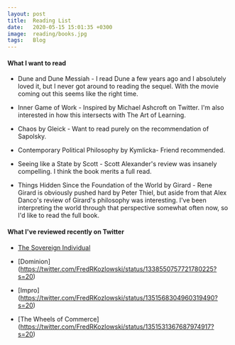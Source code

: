 ```yaml
---
layout: post
title:  Reading List
date:   2020-05-15 15:01:35 +0300
image:  reading/books.jpg
tags:   Blog
---
```


#### What I want to read

* Dune and Dune Messiah - I read Dune a few years ago and I absolutely loved it, but I never got around to reading the sequel. With the movie coming out this seems like the right time.

* Inner Game of Work - Inspired by Michael Ashcroft on Twitter. I'm also interested in how this intersects with The Art of Learning.

* Chaos by Gleick - Want to read purely on the recommendation of Sapolsky.

* Contemporary Political Philosophy by Kymlicka- Friend recommended.

* Seeing like a State by Scott - Scott Alexander's review was insanely compelling. I think the book merits a full read.

* Things Hidden Since the Foundation of the World by Girard - Rene Girard is obviously pushed hard by Peter Thiel, but aside from that Alex Danco's review of Girard's philosophy was interesting. I've been interpreting the world through that perspective somewhat often now, so I'd like to read the full book.

#### What I've reviewed recently on Twitter

* [The Sovereign Individual](https://twitter.com/FredRKozlowski/status/1291734944633495553?s=20)

* [Dominion] (https://twitter.com/FredRKozlowski/status/1338550757721780225?s=20)

* [Impro] (https://twitter.com/FredRKozlowski/status/1351568304960319490?s=20)

* [The Wheels of Commerce] (https://twitter.com/FredRKozlowski/status/1351531367687974917?s=20)
